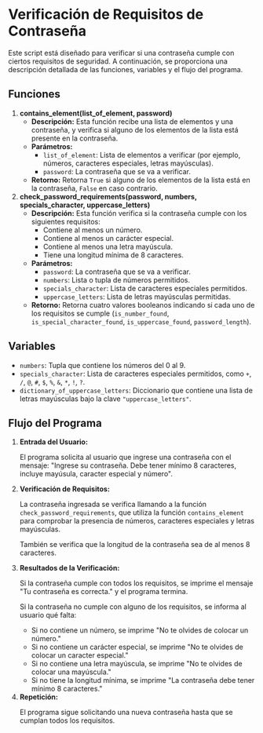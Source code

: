 <!DOCTYPE html>
<html lang="es">
<head>
    <meta charset="UTF-8">
    <meta name="viewport" content="width=device-width, initial-scale=1.0">
    <title>Verificación de Requisitos de Contraseña</title> 
</head>
<body>
    <h1>Verificación de Requisitos de Contraseña</h1>
    <p>Este script está diseñado para verificar si una contraseña cumple con ciertos requisitos de seguridad. A continuación, se proporciona una descripción detallada de las funciones, variables y el flujo del programa.</p>
    <h2>Funciones</h2>
    <ol>
        <li>
            <strong>contains_element(list_of_element, password)</strong>
            <ul>
                <li><strong>Descripción:</strong> Esta función recibe una lista de elementos y una contraseña, y verifica si alguno de los elementos de la lista está presente en la contraseña.</li>
                <li><strong>Parámetros:</strong>
                    <ul>
                        <li><code>list_of_element</code>: Lista de elementos a verificar (por ejemplo, números, caracteres especiales, letras mayúsculas).</li>
                        <li><code>password</code>: La contraseña que se va a verificar.</li>
                    </ul>
                </li>
                <li><strong>Retorno:</strong> Retorna <code>True</code> si alguno de los elementos de la lista está en la contraseña, <code>False</code> en caso contrario.</li>
            </ul>
        </li>
        <li>
            <strong>check_password_requirements(password, numbers, specials_character, uppercase_letters)</strong>
            <ul>
                <li><strong>Descripción:</strong> Esta función verifica si la contraseña cumple con los siguientes requisitos:
                    <ul>
                        <li>Contiene al menos un número.</li>
                        <li>Contiene al menos un carácter especial.</li>
                        <li>Contiene al menos una letra mayúscula.</li>
                        <li>Tiene una longitud mínima de 8 caracteres.</li>
                    </ul>
                </li>
                <li><strong>Parámetros:</strong>
                    <ul>
                        <li><code>password</code>: La contraseña que se va a verificar.</li>
                        <li><code>numbers</code>: Lista o tupla de números permitidos.</li>
                        <li><code>specials_character</code>: Lista de caracteres especiales permitidos.</li>
                        <li><code>uppercase_letters</code>: Lista de letras mayúsculas permitidas.</li>
                    </ul>
                </li>
                <li><strong>Retorno:</strong> Retorna cuatro valores booleanos indicando si cada uno de los requisitos se cumple (<code>is_number_found</code>, <code>is_special_character_found</code>, <code>is_uppercase_found</code>, <code>password_length</code>).</li>
            </ul>
        </li>
    </ol>
    <h2>Variables</h2>
    <ul>
        <li><code>numbers</code>: Tupla que contiene los números del 0 al 9.</li>
        <li><code>specials_character</code>: Lista de caracteres especiales permitidos, como <code>+</code>, <code>/</code>, <code>@</code>, <code>#</code>, <code>$</code>, <code>%</code>, <code>&</code>, <code>*</code>, <code>!</code>, <code>?</code>.</li>
        <li><code>dictionary_of_uppercase_letters</code>: Diccionario que contiene una lista de letras mayúsculas bajo la clave <code>"uppercase_letters"</code>.</li>
    </ul>
    <h2>Flujo del Programa</h2>
    <ol>
        <li>
            <strong>Entrada del Usuario:</strong>
            <p>El programa solicita al usuario que ingrese una contraseña con el mensaje: "Ingrese su contraseña. Debe tener mínimo 8 caracteres, incluye mayúsula, caracter especial y número".</p>
        </li>
        <li>
            <strong>Verificación de Requisitos:</strong>
            <p>La contraseña ingresada se verifica llamando a la función <code>check_password_requirements</code>, que utiliza la función <code>contains_element</code> para comprobar la presencia de números, caracteres especiales y letras mayúsculas.</p>
            <p>También se verifica que la longitud de la contraseña sea de al menos 8 caracteres.</p>
        </li>
        <li>
            <strong>Resultados de la Verificación:</strong>
            <p>Si la contraseña cumple con todos los requisitos, se imprime el mensaje "Tu contraseña es correcta." y el programa termina.</p>
            <p>Si la contraseña no cumple con alguno de los requisitos, se informa al usuario qué falta:</p>
            <ul>
                <li>Si no contiene un número, se imprime "No te olvides de colocar un número."</li>
                <li>Si no contiene un carácter especial, se imprime "No te olvides de colocar un caracter especial."</li>
                <li>Si no contiene una letra mayúscula, se imprime "No te olvides de colocar una mayúscula."</li>
                <li>Si no tiene la longitud mínima, se imprime "La contraseña debe tener mínimo 8 caracteres."</li>
            </ul>
        </li>
        <li>
            <strong>Repetición:</strong>
            <p>El programa sigue solicitando una nueva contraseña hasta que se cumplan todos los requisitos.</p>
        </li>
    </ol>
</body>
</html>